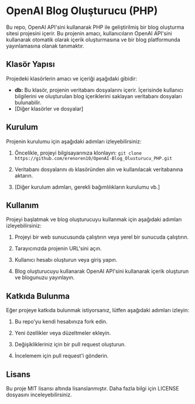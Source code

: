 # OpenAI Blog Oluşturucu (PHP)

Bu repo, OpenAI API'sini kullanarak PHP ile geliştirilmiş bir blog oluşturma sitesi projesini içerir. Bu projenin amacı, kullanıcıların OpenAI API'sini kullanarak otomatik olarak içerik oluşturmasına ve bir blog platformunda yayınlamasına olanak tanımaktır.

## Klasör Yapısı

Projedeki klasörlerin amacı ve içeriği aşağıdaki gibidir:

- **db:** Bu klasör, projenin veritabanı dosyalarını içerir. İçerisinde kullanıcı bilgilerini ve oluşturulan blog içeriklerini saklayan veritabanı dosyaları bulunabilir.
- [Diğer klasörler ve dosyalar]

## Kurulum

Projenin kurulumu için aşağıdaki adımları izleyebilirsiniz:

1. Öncelikle, projeyi bilgisayarınıza klonlayın: `git clone https://github.com/erenoren10/OpenAI-Blog_Olusturucu_PHP.git`
   
2. Veritabanı dosyalarını `db` klasöründen alın ve kullanılacak veritabanına aktarın.

3. [Diğer kurulum adımları, gerekli bağımlılıkların kurulumu vb.]

## Kullanım

Projeyi başlatmak ve blog oluşturucuyu kullanmak için aşağıdaki adımları izleyebilirsiniz:

1. Projeyi bir web sunucusunda çalıştırın veya yerel bir sunucuda çalıştırın.

2. Tarayıcınızda projenin URL'sini açın.

3. Kullanıcı hesabı oluşturun veya giriş yapın.

4. Blog oluşturucuyu kullanarak OpenAI API'sini kullanarak içerik oluşturun ve blogunuzu yayınlayın.

## Katkıda Bulunma

Eğer projeye katkıda bulunmak istiyorsanız, lütfen aşağıdaki adımları izleyin:

1. Bu repo'yu kendi hesabınıza fork edin.

2. Yeni özellikler veya düzeltmeler ekleyin.

3. Değişiklikleriniz için bir pull request oluşturun.

4. İncelemem için pull request'i gönderin.

## Lisans

Bu proje MIT lisansı altında lisanslanmıştır. Daha fazla bilgi için LICENSE dosyasını inceleyebilirsiniz.

